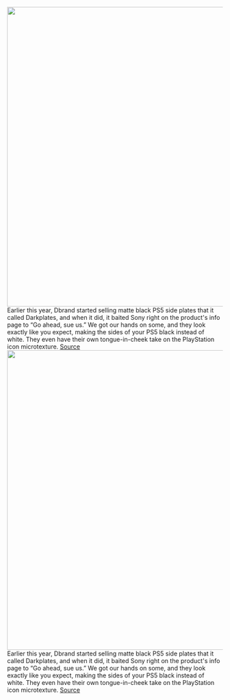 <img src='https://cdn.vox-cdn.com/thumbor/q90Ntol17oPa6KKQ1ORaKkxg6Lg=/0x0:2040x1360/1200x800/filters:focal(857x517:1183x843)/cdn.vox-cdn.com/uploads/chorus_image/image/70002641/DSCF7516.5.jpg' width='700px' /><br/>
Earlier this year, Dbrand started selling matte black PS5 side plates that it called Darkplates, and when it did, it baited Sony right on the product's info page to “Go ahead, sue us.” We got our hands on some, and they look exactly like you expect, making the sides of your PS5 black instead of white. They even have their own tongue-in-cheek take on the PlayStation icon microtexture.
<a href='https://www.theverge.com/2021/10/16/22728936/dbrand-pulls-ps5-darkplates-from-sale-sony-threatens-legal-action'> Source <a/><img src='https://cdn.vox-cdn.com/thumbor/q90Ntol17oPa6KKQ1ORaKkxg6Lg=/0x0:2040x1360/1200x800/filters:focal(857x517:1183x843)/cdn.vox-cdn.com/uploads/chorus_image/image/70002641/DSCF7516.5.jpg' width='700px' /><br/>
Earlier this year, Dbrand started selling matte black PS5 side plates that it called Darkplates, and when it did, it baited Sony right on the product's info page to “Go ahead, sue us.” We got our hands on some, and they look exactly like you expect, making the sides of your PS5 black instead of white. They even have their own tongue-in-cheek take on the PlayStation icon microtexture.
<a href='https://www.theverge.com/2021/10/16/22728936/dbrand-pulls-ps5-darkplates-from-sale-sony-threatens-legal-action'> Source <a/>